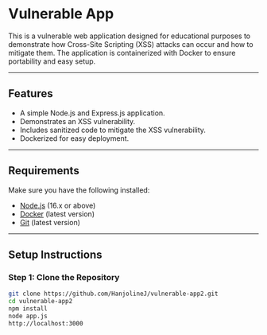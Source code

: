 # Vulnerable App

This is a vulnerable web application designed for educational purposes to demonstrate how Cross-Site Scripting (XSS) attacks can occur and how to mitigate them. The application is containerized with Docker to ensure portability and easy setup.

---

## Features
- A simple Node.js and Express.js application.
- Demonstrates an XSS vulnerability.
- Includes sanitized code to mitigate the XSS vulnerability.
- Dockerized for easy deployment.

---

## Requirements

Make sure you have the following installed:
- [Node.js](https://nodejs.org/) (16.x or above)
- [Docker](https://www.docker.com/) (latest version)
- [Git](https://git-scm.com/) (latest version)

---

## Setup Instructions

### Step 1: Clone the Repository
```bash
git clone https://github.com/HanjolineJ/vulnerable-app2.git
cd vulnerable-app2
npm install
node app.js
http://localhost:3000
